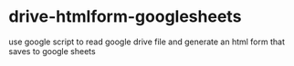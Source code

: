 # drive-htmlform-googlesheets
use google script to read google drive file and generate an html form that saves to google sheets
